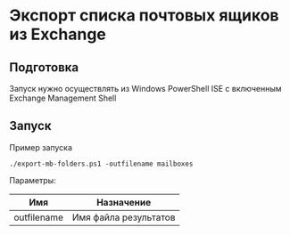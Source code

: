 # Экспорт списка почтовых ящиков из Exchange

## Подготовка

Запуск нужно осуществлять из Windows PowerShell ISE с включенным Exchange Management Shell

## Запуск

Пример запуска

```
./export-mb-folders.ps1 -outfilename mailboxes
```

Параметры:

| Имя         | Назначение                                      |
|-------------|-------------------------------------------------|
| outfilename | Имя файла результатов                           |
